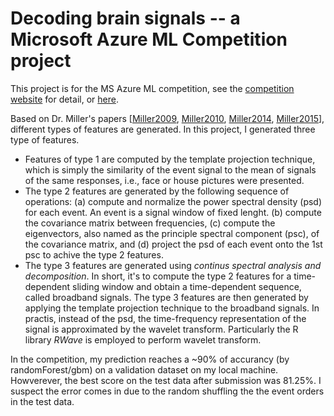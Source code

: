 # Decoding brain signals -- a Microsoft Azure ML Competition project 

This project is for the MS Azure ML competition, see the [competition website](https://gallery.cortanaintelligence.com/Competition/Decoding-Brain-Signals-2) for detail, or [here](doc/competition_description.md).

Based on Dr. Miller's papers [[Miller2009](../doc/Miller2009.pdf), [Miller2010](../doc/Miller2010.pdf), [Miller2014](../doc/Miller2014.pdf), [Miller2015](../doc/Miller2015.pdf)], different types of features are generated. In this project, I generated three type of features. 

* Features of type 1 are computed by the template projection technique, which is simply the similarity of the event signal to the mean of signals of the same responses, i.e., face or house pictures were presented. 
* The type 2 features are generated by the following sequence of operations: (a) compute and normalize the power spectral density (psd) for each event. An event is a signal window of fixed lenght. (b) compute the covariance matrix between frequencies, (c) compute the eigenvectors, also named as the principle spectral component (psc), of the covariance matrix, and (d) project the psd of each event onto the 1st psc to achive the type 2 features.
* The type 3 features are generated using *continus spectral analysis and decomposition*. In short, it's to compute the type 2 features for a time-dependent sliding window and obtain a time-dependent sequence, called broadband signals. The type 3 features are then generated by applying the template projection technique to the broadband signals. In practis, instead of the psd, the time-frequency representation of the signal is approximated by the wavelet transform. Particularly the R library *RWave* is employed to perform wavelet transform.

In the competition, my prediction reaches a ~90% of accurancy (by randomForest/gbm) on a validation dataset on my local machine. Howverever,  the best score on the test data after submission was 81.25%. I suspect the error comes in due to the random shuffling the the event orders in the test data. 
